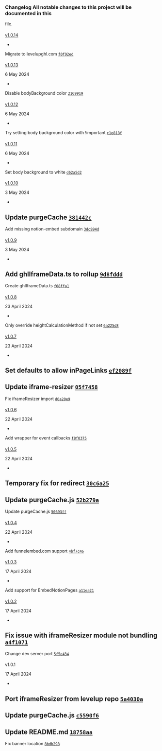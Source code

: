 ### Changelog All notable changes to this project will be documented in this
file.

####
[v1.0.14](https://github.com/leveluptools/iframeresizer/compare/v1.0.13...v1.0.14)

-
Migrate to levelupghl.com
[`f0f92ed`](https://github.com/leveluptools/iframeresizer/commit/f0f92ed587b43e25e53320f21639e9ef88ade1ad)

####
[v1.0.13](https://github.com/leveluptools/iframeresizer/compare/v1.0.12...v1.0.13)

>
6 May 2024

-
Disable bodyBackground color
[`2169919`](https://github.com/leveluptools/iframeresizer/commit/2169919b8bc757844c0a1c6f2e6fa2a09b890d0c)

####
[v1.0.12](https://github.com/leveluptools/iframeresizer/compare/v1.0.11...v1.0.12)

>
6 May 2024

-
Try setting body background color with !important
[`c1e818f`](https://github.com/leveluptools/iframeresizer/commit/c1e818f7f7936b94b482aba3d2f18d40e71c6e2b)

####
[v1.0.11](https://github.com/leveluptools/iframeresizer/compare/v1.0.10...v1.0.11)

>
6 May 2024

-
Set body background to white
[`d62a5d2`](https://github.com/leveluptools/iframeresizer/commit/d62a5d2e3314808ba97c4cea9630a32740e78215)

####
[v1.0.10](https://github.com/leveluptools/iframeresizer/compare/v1.0.9...v1.0.10)

>
3 May 2024

-
Update purgeCache
[`381442c`](https://github.com/leveluptools/iframeresizer/commit/381442c9605282f418c80368442b7f918ff3add8)
-
Add missing notion-embed subdomain
[`3dc994d`](https://github.com/leveluptools/iframeresizer/commit/3dc994df80e3cd64fecf23a6dc9984768e2bb193)

####
[v1.0.9](https://github.com/leveluptools/iframeresizer/compare/v1.0.8...v1.0.9)

>
3 May 2024

-
Add ghlIframeData.ts to rollup
[`9d8fddd`](https://github.com/leveluptools/iframeresizer/commit/9d8fddd8defb6e89ed3aa5e092cf914ba8e409bb)
-
Create ghlIframeData.ts
[`f08ffa1`](https://github.com/leveluptools/iframeresizer/commit/f08ffa162c8589f36a2bc0de8877b042d449b577)

####
[v1.0.8](https://github.com/leveluptools/iframeresizer/compare/v1.0.7...v1.0.8)

>
23 April 2024

-
Only override heightCalculationMethod if not set
[`6a225d8`](https://github.com/leveluptools/iframeresizer/commit/6a225d88bccbaa17dd17a82538b10988a088b21d)

####
[v1.0.7](https://github.com/leveluptools/iframeresizer/compare/v1.0.6...v1.0.7)

>
23 April 2024

-
Set defaults to allow inPageLinks
[`ef2089f`](https://github.com/leveluptools/iframeresizer/commit/ef2089fcb627abe289266fbe1277774fd1b0fe88)
-
Update iframe-resizer
[`05f7458`](https://github.com/leveluptools/iframeresizer/commit/05f7458c64203907a36e74e89b8e9e0dc8dbd25d)
-
Fix iframeResizer import
[`d6a20e9`](https://github.com/leveluptools/iframeresizer/commit/d6a20e917acb1cde682733ab49994dad314d7d9f)

####
[v1.0.6](https://github.com/leveluptools/iframeresizer/compare/v1.0.5...v1.0.6)

>
22 April 2024

-
Add wrapper for event callbacks
[`f8f0375`](https://github.com/leveluptools/iframeresizer/commit/f8f03753c660b8176fdd16136739371f70a95731)

####
[v1.0.5](https://github.com/leveluptools/iframeresizer/compare/v1.0.4...v1.0.5)

>
22 April 2024

-
Temporary fix for redirect
[`30c6a25`](https://github.com/leveluptools/iframeresizer/commit/30c6a2576306e931b33730e68e384337c4a4afe9)
-
Update purgeCache.js
[`52b279a`](https://github.com/leveluptools/iframeresizer/commit/52b279aced260e80d1991b8539225d474b8f4426)
-
Update purgeCache.js
[`50693ff`](https://github.com/leveluptools/iframeresizer/commit/50693ff6d36f4f47ddc8a86d79c0dc87d34baa6b)

####
[v1.0.4](https://github.com/leveluptools/iframeresizer/compare/v1.0.3...v1.0.4)

>
22 April 2024

-
Add funnelembed.com support
[`4bf7c46`](https://github.com/leveluptools/iframeresizer/commit/4bf7c46c2066a1697a9dc8f5a9530538b9df2f2b)

####
[v1.0.3](https://github.com/leveluptools/iframeresizer/compare/v1.0.2...v1.0.3)

>
17 April 2024

-
Add support for EmbedNotionPages
[`a11ea21`](https://github.com/leveluptools/iframeresizer/commit/a11ea21469b8ca8b33a232cb941cc70d8b4b7772)

####
[v1.0.2](https://github.com/leveluptools/iframeresizer/compare/v1.0.1...v1.0.2)

>
17 April 2024

-
Fix issue with iframeResizer module not bundling
[`a4f1071`](https://github.com/leveluptools/iframeresizer/commit/a4f107166b5276e8fb65e463908890f5b5386fae)
-
Change dev server port
[`5f5e434`](https://github.com/leveluptools/iframeresizer/commit/5f5e434142e4d27c0da23dfb7bc54ad427de4d78)

####
v1.0.1

>
17 April 2024

-
Port iframeResizer from levelup repo
[`5a4030a`](https://github.com/leveluptools/iframeresizer/commit/5a4030a037516f1ef197909a0f17d8f27c99b21f)
-
Update purgeCache.js
[`c5590f6`](https://github.com/leveluptools/iframeresizer/commit/c5590f6f781c0e786acb3362b3b7f3b40fb8bb4f)
-
Update README.md
[`18758aa`](https://github.com/leveluptools/iframeresizer/commit/18758aa5552d0366c9da9a81d6c4bae02c4e5205)
-
Fix banner location
[`8bdb298`](https://github.com/leveluptools/iframeresizer/commit/8bdb298bdc55fdccc33c01d8d694defeab0185e2)
